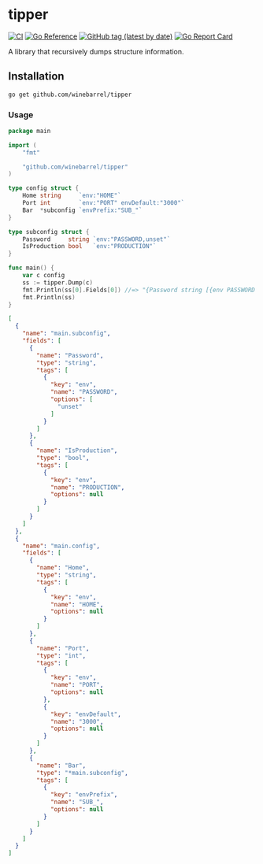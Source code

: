 # tipper

[![CI](https://github.com/winebarrel/tipper/actions/workflows/ci.yml/badge.svg)](https://github.com/winebarrel/tipper/actions/workflows/ci.yml)
[![Go Reference](https://pkg.go.dev/badge/github.com/winebarrel/tipper.svg)](https://pkg.go.dev/github.com/winebarrel/tipper)
[![GitHub tag (latest by date)](https://img.shields.io/github/v/tag/winebarrel/tipper)](https://github.com/winebarrel/tipper/tags)
[![Go Report Card](https://goreportcard.com/badge/github.com/winebarrel/tipper)](https://goreportcard.com/report/github.com/winebarrel/tipper)

A library that recursively dumps structure information.

## Installation

```sh
go get github.com/winebarrel/tipper
```

### Usage

```go
package main

import (
	"fmt"

	"github.com/winebarrel/tipper"
)

type config struct {
	Home string     `env:"HOME"`
	Port int        `env:"PORT" envDefault:"3000"`
	Bar  *subconfig `envPrefix:"SUB_"`
}

type subconfig struct {
	Password     string `env:"PASSWORD,unset"`
	IsProduction bool   `env:"PRODUCTION"`
}

func main() {
	var c config
	ss := tipper.Dump(c)
	fmt.Println(ss[0].Fields[0]) //=> "{Password string [{env PASSWORD [unset]}]}"
	fmt.Println(ss)
}
```

```json
[
  {
    "name": "main.subconfig",
    "fields": [
      {
        "name": "Password",
        "type": "string",
        "tags": [
          {
            "key": "env",
            "name": "PASSWORD",
            "options": [
              "unset"
            ]
          }
        ]
      },
      {
        "name": "IsProduction",
        "type": "bool",
        "tags": [
          {
            "key": "env",
            "name": "PRODUCTION",
            "options": null
          }
        ]
      }
    ]
  },
  {
    "name": "main.config",
    "fields": [
      {
        "name": "Home",
        "type": "string",
        "tags": [
          {
            "key": "env",
            "name": "HOME",
            "options": null
          }
        ]
      },
      {
        "name": "Port",
        "type": "int",
        "tags": [
          {
            "key": "env",
            "name": "PORT",
            "options": null
          },
          {
            "key": "envDefault",
            "name": "3000",
            "options": null
          }
        ]
      },
      {
        "name": "Bar",
        "type": "*main.subconfig",
        "tags": [
          {
            "key": "envPrefix",
            "name": "SUB_",
            "options": null
          }
        ]
      }
    ]
  }
]
```
